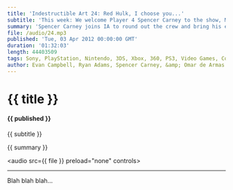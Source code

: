 ```yaml
---
title: 'Indestructible Art 24: Red Hulk, I choose you...'
subtitle: 'This week: We welcome Player 4 Spencer Carney to the show, Marvel AR is released, Scott Pilgrim gets some color, Theres a shake up at ThatGameCompany, Omar wonders what Mincraft is all about, We discuss Avengers v X-Men, and mini-review Azura's Wrath.'
summary: 'Spencer Carney joins IA to round out the crew and bring his encyclopedic knowledge of all things Comics. Marvel AR is relased for iOS/Android and can be used with the first Avengers v X-men book. The Scott Pilgrim books are being re-issued in color. Evan loses a point on his nerd card by confusing a Rancor with a Sarlacc. ThatGameCompany, maker of one of our favorite new games Journey, sees a few employees leave for other projects. Evan and Spencer try and communicate what Minecraft is all about, but Omar is still confused. We discuss the up coming Marvel crossover Avengers vs. X-Men, and what you should know going into the series. Omar gives a mini-review on recent Capcom title Azura's Wrath.'
file: /audio/24.mp3
published: 'Tue, 03 Apr 2012 00:00:00 GMT'
duration: '01:32:03'
length: 44403509
tags: Sony, PlayStation, Nintendo, 3DS, Xbox, 360, PS3, Video Games, Comics, games, Indestructible Art, Capcom, Valve, Marvel, DC, Sony, PSN, House of M, Avengers VS XMen, X-Men, Avengers, Avengers Disassembled, PSVita, Azura's Wrath, ThatGameCompany, Minecraft
author: Evan Campbell, Ryan Adams, Spencer Carney, &amp; Omar de Armas
---
```


# {{ title }}

#### {{ published }}

{{ subtitle }}  
  
{{ summary }}  

<audio src={{ file }} preload="none" controls></audio>

- - -

Blah blah blah...

